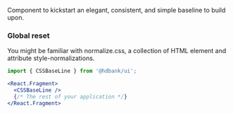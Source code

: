 Component to kickstart an elegant, consistent, and simple baseline to build upon.

### Global reset

You might be familiar with normalize.css, a collection of HTML element and attribute style-normalizations.

```jsx static
import { CSSBaseLine } from '@hdbank/ui';

<React.Fragment>
  <CSSBaseLine />
  {/* The rest of your application */}
</React.Fragment>
```
